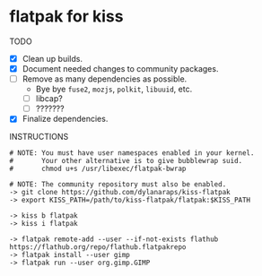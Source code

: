 # flatpak for kiss

TODO

- [x] Clean up builds.
- [x] Document needed changes to community packages.
- [ ] Remove as many dependencies as possible.
    - Bye bye `fuse2`, `mozjs`, `polkit`, `libuuid`, etc.
    - [ ] libcap?
    - [ ] ???????
- [x] Finalize dependencies.

INSTRUCTIONS

```
# NOTE: You must have user namespaces enabled in your kernel.
#       Your other alternative is to give bubblewrap suid.
#       chmod u+s /usr/libexec/flatpak-bwrap

# NOTE: The community repository must also be enabled.
-> git clone https://github.com/dylanaraps/kiss-flatpak
-> export KISS_PATH=/path/to/kiss-flatpak/flatpak:$KISS_PATH

-> kiss b flatpak
-> kiss i flatpak

-> flatpak remote-add --user --if-not-exists flathub https://flathub.org/repo/flathub.flatpakrepo
-> flatpak install --user gimp
-> flatpak run --user org.gimp.GIMP
```
